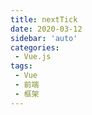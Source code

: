 ```yaml
---
title: nextTick
date: 2020-03-12
sidebar: 'auto'
categories:
 - Vue.js
tags:
 - Vue
 - 前端
 - 框架
---
```


